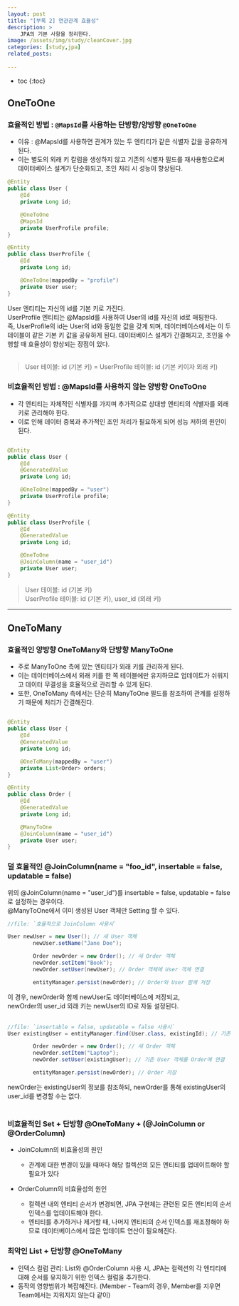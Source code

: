 ```yaml
---
layout: post
title: "[부록 2] 연관관계 효율성"
description: >
    JPA의 기본 사항을 정리한다.
image: /assets/img/study/cleanCover.jpg
categories: [study,jpa]
related_posts:
  
---
```

* toc
{:toc}

## OneToOne

### 효율적인 방법 : `@MapsId`를 사용하는 단방향/양방향 `@OneToOne`

* 이유 : @MapsId를 사용하면 관계가 있는 두 엔티티가 같은 식별자 값을 공유하게 된다.
* 이는 별도의 외래 키 칼럼을 생성하지 않고 기존의 식별자 필드를 재사용함으로써 데이터베이스 설계가 단순화되고, 조인 처리 시 성능이 향상된다.


```java
@Entity
public class User {
    @Id
    private Long id;

    @OneToOne
    @MapsId
    private UserProfile profile;
}

@Entity
public class UserProfile {
    @Id
    private Long id;

    @OneToOne(mappedBy = "profile")
    private User user;
}

```

User 엔티티는 자신의 id를 기본 키로 가진다.<br>
UserProfile 엔티티는 @MapsId를 사용하여 User의 id를 자신의 id로 매핑한다.<br>
즉, UserProfile의 id는 User의 id와 동일한 값을 갖게 되며, 데이터베이스에서는 이 두 테이블이 같은 기본 키 값을 공유하게 된다.
데이터베이스 설계가 간결해지고, 조인을 수행할 때 효율성이 향상되는 장점이 있다.<br><br>


> User 테이블: id (기본 키) = UserProfile 테이블: id (기본 키이자 외래 키)


### 비효율적인 방법 : @MapsId를 사용하지 않는 양방향 OneToOne
* 각 엔티티는 자체적인 식별자를 가지며 추가적으로 상대방 엔티티의 식별자를 외래 키로 관리해야 한다.
* 이로 인해 데이터 중복과 추가적인 조인 처리가 필요하게 되어 성능 저하의 원인이 된다.


```java

@Entity
public class User {
    @Id
    @GeneratedValue
    private Long id;

    @OneToOne(mappedBy = "user")
    private UserProfile profile;
}

@Entity
public class UserProfile {
    @Id
    @GeneratedValue
    private Long id;

    @OneToOne
    @JoinColumn(name = "user_id")
    private User user;
}

```

> User 테이블: id (기본 키) <br>
> UserProfile 테이블: id (기본 키), user_id (외래 키)


---


## OneToMany

### 효율적인 양방향 OneToMany와 단방향 ManyToOne

* 주로 ManyToOne 측에 있는 엔티티가 외래 키를 관리하게 된다.
* 이는 데이터베이스에서 외래 키를 한 쪽 테이블에만 유지하므로 업데이트가 쉬워지고 데이터 무결성을 효율적으로 관리할 수 있게 된다.
* 또한, OneToMany 측에서는 단순히 ManyToOne 필드를 참조하여 관계를 설정하기 때문에 처리가 간결해진다.

```java

@Entity
public class User {
    @Id
    @GeneratedValue
    private Long id;

    @OneToMany(mappedBy = "user")
    private List<Order> orders;
}

@Entity
public class Order {
    @Id
    @GeneratedValue
    private Long id;

    @ManyToOne
    @JoinColumn(name = "user_id")
    private User user;
}

```

### 덜 효율적인 @JoinColumn(name = "foo_id", insertable = false, updatable = false)

위의 @JoinColumn(name = "user_id")를 insertable = false, updatable = false로 설정하는 경우이다.<br>
@ManyToOne에서 이미 생성된 User 객체만 Setting 할 수 있다.<br>

```java
//file: `효율적으로 JoinColumn 사용시`

User newUser = new User(); // 새 User 객체
        newUser.setName("Jane Doe");

        Order newOrder = new Order(); // 새 Order 객체
        newOrder.setItem("Book");
        newOrder.setUser(newUser); // Order 객체에 User 객체 연결

        entityManager.persist(newOrder); // Order와 User 함께 저장

```

이 경우, newOrder와 함께 newUser도 데이터베이스에 저장되고,<br>
newOrder의 user_id 외래 키는 newUser의 ID로 자동 설정된다.<br><br>

```java
//file: `insertable = false, updatable = false 사용시`
User existingUser = entityManager.find(User.class, existingId); // 기존 User 검색

        Order newOrder = new Order(); // 새 Order 객체
        newOrder.setItem("Laptop");
        newOrder.setUser(existingUser); // 기존 User 객체를 Order에 연결

        entityManager.persist(newOrder); // Order 저장

```

newOrder는 existingUser의 정보를 참조하되, newOrder를 통해 existingUser의 user_id를 변경할 수는 없다.<br><br>

### 비효율적인 Set + 단방향 @OneToMany + (@JoinColumn or @OrderColumn) 


* JoinColumn의 비효율성의 원인
  * 관계에 대한 변경이 있을 때마다 해당 컬렉션의 모든 엔티티를 업데이트해야 할 필요가 있다

* OrderColumn의 비효율성의 원인
  * 컬렉션 내의 엔티티 순서가 변경되면, JPA 구현체는 관련된 모든 엔티티의 순서 인덱스를 업데이트해야 한다.
  * 엔티티를 추가하거나 제거할 때, 나머지 엔티티의 순서 인덱스를 재조정해야 하므로 데이터베이스에서 많은 업데이트 연산이 필요해진다.



### 최악인 List + 단방향 @OneToMany

* 인덱스 컬럼 관리: List와 @OrderColumn 사용 시, JPA는 컬렉션의 각 엔티티에 대해 순서를 유지하기 위한 인덱스 컬럼을 추가한다.<br>
* 동작의 영향범위가 복잡해진다. (Member - Team의 경우, Member를 지우면 Team에서는 지워지지 않는다 같이)<br>

